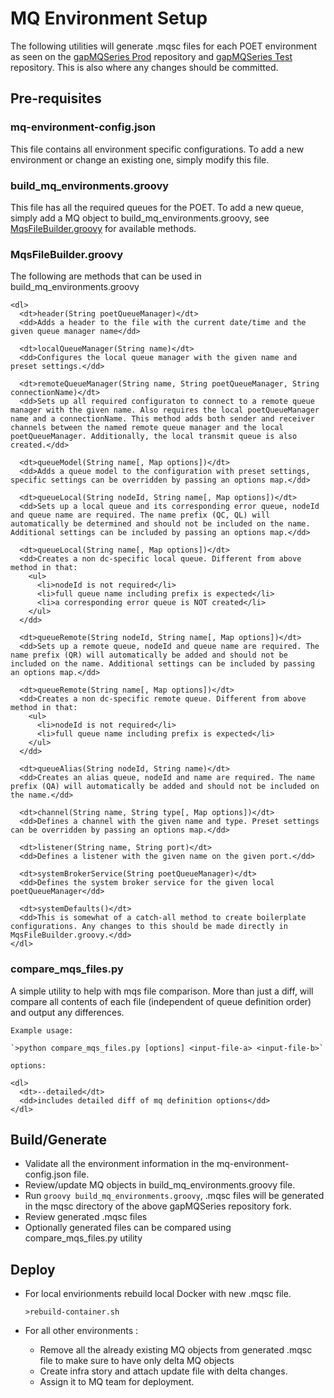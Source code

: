 # MQ Environment Setup

The following utilities will generate .mqsc files for each POET environment as seen on the [gapMQSeries Prod](https://github.gapinc.com/eis/gapMQSeriesMQSC_PROD) repository and [gapMQSeries Test](https://github.gapinc.com/eis/gapMQSeriesMQSC_TEST) repository. This is also where any changes should be committed. 

## Pre-requisites 

### mq-environment-config.json
This file contains all environment specific configurations. To add a new environment or change an existing one, simply modify this file.

### build_mq_environments.groovy
This file has all the required queues for the POET. To add a new queue, simply add a MQ object to build_mq_environments.groovy, see [MqsFileBuilder.groovy](MqsFileBuilder.groovy) for available methods. 

### MqsFileBuilder.groovy
The following are methods that can be used in build_mq_environments.groovy

    <dl>
      <dt>header(String poetQueueManager)</dt>
      <dd>Adds a header to the file with the current date/time and the given queue manager name</dd>

      <dt>localQueueManager(String name)</dt>
      <dd>Configures the local queue manager with the given name and preset settings.</dd>

      <dt>remoteQueueManager(String name, String poetQueueManager, String connectionName)</dt>
      <dd>Sets up all required configuraton to connect to a remote queue manager with the given name. Also requires the local poetQueueManager name and a connectionName. This method adds both sender and receiver channels between the named remote queue manager and the local poetQueueManager. Additionally, the local transmit queue is also created.</dd>

      <dt>queueModel(String name[, Map options])</dt>
      <dd>Adds a queue model to the configuration with preset settings, specific settings can be overridden by passing an options map.</dd>

      <dt>queueLocal(String nodeId, String name[, Map options])</dt>
      <dd>Sets up a local queue and its corresponding error queue, nodeId and queue name are required. The name prefix (QC, QL) will automatically be determined and should not be included on the name. Additional settings can be included by passing an options map.</dd>

      <dt>queueLocal(String name[, Map options])</dt>
      <dd>Creates a non dc-specific local queue. Different from above method in that:
        <ul>
          <li>nodeId is not required</li>
          <li>full queue name including prefix is expected</li>
          <li>a corresponding error queue is NOT created</li>
        </ul>
      </dd>

      <dt>queueRemote(String nodeId, String name[, Map options])</dt>
      <dd>Sets up a remote queue, nodeId and queue name are required. The name prefix (QR) will automatically be added and should not be included on the name. Additional settings can be included by passing an options map.</dd>

      <dt>queueRemote(String name[, Map options])</dt>
      <dd>Creates a non dc-specific remote queue. Different from above method in that:
        <ul>
          <li>nodeId is not required</li>
          <li>full queue name including prefix is expected</li>
        </ul>
      </dd>

      <dt>queueAlias(String nodeId, String name)</dt>
      <dd>Creates an alias queue, nodeId and name are required. The name prefix (QA) will automatically be added and should not be included on the name.</dd>

      <dt>channel(String name, String type[, Map options])</dt>
      <dd>Defines a channel with the given name and type. Preset settings can be overridden by passing an options map.</dd>

      <dt>listener(String name, String port)</dt>
      <dd>Defines a listener with the given name on the given port.</dd>

      <dt>systemBrokerService(String poetQueueManager)</dt>
      <dd>Defines the system broker service for the given local poetQueueManager</dd>

      <dt>systemDefaults()</dt>
      <dd>This is somewhat of a catch-all method to create boilerplate configurations. Any changes to this should be made directly in MqsFileBuilder.groovy.</dd>
    </dl>

### compare_mqs_files.py
A simple utility to help with mqs file comparison. More than just a diff, will compare all contents of each file (independent of queue definition order) and output any differences.

    Example usage:

    `>python compare_mqs_files.py [options] <input-file-a> <input-file-b>`

    options:

    <dl>
      <dt>--detailed</dt>
      <dd>includes detailed diff of mq definition options</dd>
    </dl>

## Build/Generate 
* Validate all the environment information in the mq-environment-config.json file.
* Review/update MQ objects in build_mq_environments.groovy file. 
* Run `groovy build_mq_environments.groovy`, .mqsc files will be generated in the mqsc directory of the above gapMQSeries repository fork.
* Review generated .mqsc files
* Optionally generated files can be compared using compare_mqs_files.py utility

## Deploy
* For local envirionments rebuild local Docker with new .mqsc file.

  `>rebuild-container.sh` 
* For all other environments :
  * Remove all the already existing MQ objects from generated .mqsc file to make sure to have only delta MQ objects
  * Create infra story and attach update file with delta changes.
  * Assign it to MQ team for deployment.

